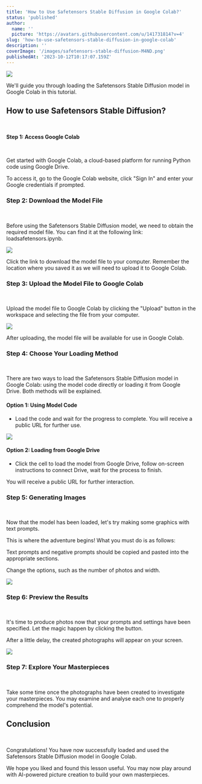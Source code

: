 ```yaml
---
title: 'How to Use Safetensors Stable Diffusion in Google Colab?'
status: 'published'
author:
  name: ''
  picture: 'https://avatars.githubusercontent.com/u/141731814?v=4'
slug: 'how-to-use-safetensors-stable-diffusion-in-google-colab'
description: ''
coverImage: '/images/safetensors-stable-diffusion-M4ND.png'
publishedAt: '2023-10-12T10:17:07.159Z'
---
```


![](/images/safetensors-stable-diffusion-U4Nj.png)

We'll guide you through loading the Safetensors Stable Diffusion model in Google Colab in this tutorial.

## **How to use Safetensors Stable Diffusion?**

<br>

**Step 1: Access Google Colab**

<br>

Get started with Google Colab, a cloud-based platform for running Python code using Google Drive.

To access it, go to the Google Colab website, click "Sign In" and enter your Google credentials if prompted.

### **Step 2: Download the Model File**

<br>

Before using the Safetensors Stable Diffusion model, we need to obtain the required model file. You can find it at the following link: loadsafetensors.ipynb.



![](/images/image-17-1024x596-M5Mj.png)

Click the link to download the model file to your computer. Remember the location where you saved it as we will need to upload it to Google Colab.



### **Step 3: Upload the Model File to Google Colab**

<br>

Upload the model file to Google Colab by clicking the "Upload" button in the workspace and selecting the file from your computer.

![](/images/stable-diffusion-safetensors-file-upload-MxND.png)



After uploading, the model file will be available for use in Google Colab.



### **Step 4: Choose Your Loading Method**

<br>

There are two ways to load the Safetensors Stable Diffusion model in Google Colab: using the model code directly or loading it from Google Drive. Both methods will be explained.



#### **Option 1: Using Model Code**



- Load the code and wait for the progress to complete. You will receive a public URL for further use.



![](/images/stable-diffusion-safetensors-load-in-google-colab-768x432-gyMz.png)

#### **Option 2: Loading from Google Drive**



- Click the cell to load the model from Google Drive, follow on-screen instructions to connect Drive, wait for the process to finish.

You will receive a public URL for further interaction.



### **Step 5: Generating Images**

<br>

Now that the model has been loaded, let's try making some graphics with text prompts.



This is where the adventure begins! What you must do is as follows:



Text prompts and negative prompts should be copied and pasted into the appropriate sections.



Change the options, such as the number of photos and width.



![](/images/how-to-load-stable-diffusion-safetensors-model-in-google-colab-1024x436-Q5MT.png)

### **Step 6: Preview the Results**

<br>

It's time to produce photos now that your prompts and settings have been specified. Let the magic happen by clicking the button.

After a little delay, the created photographs will appear on your screen.



![](/images/stable-diffusion-safetensors-preview-image-1024x356-g5OT.png)



### **Step 7: Explore Your Masterpieces**

<br>

Take some time once the photographs have been created to investigate your masterpieces. You may examine and analyse each one to properly comprehend the model's potential.



## **Conclusion**

<br>

Congratulations! You have now successfully loaded and used the Safetensors Stable Diffusion model in Google Colab.

We hope you liked and found this lesson useful. You may now play around with AI-powered picture creation to build your own masterpieces.





